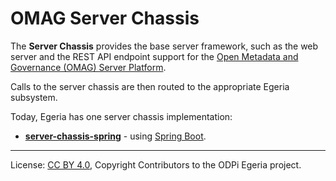 <!-- SPDX-License-Identifier: CC-BY-4.0 -->
<!-- Copyright Contributors to the ODPi Egeria project. -->
 
# OMAG Server Chassis

The **Server Chassis** provides the base server framework, such as the web server and
the REST API endpoint support for the
[Open Metadata and Governance (OMAG) Server Platform](https://egeria.odpi.org/open-metadata-publication/website/omag-server). 


Calls to the server chassis
are then routed to the appropriate Egeria subsystem.

Today, Egeria has one server chassis implementation:
* **[server-chassis-spring](server-chassis-spring)** - using [Spring Boot](https://spring.io/projects/spring-boot).




----
License: [CC BY 4.0](https://creativecommons.org/licenses/by/4.0/),
Copyright Contributors to the ODPi Egeria project.